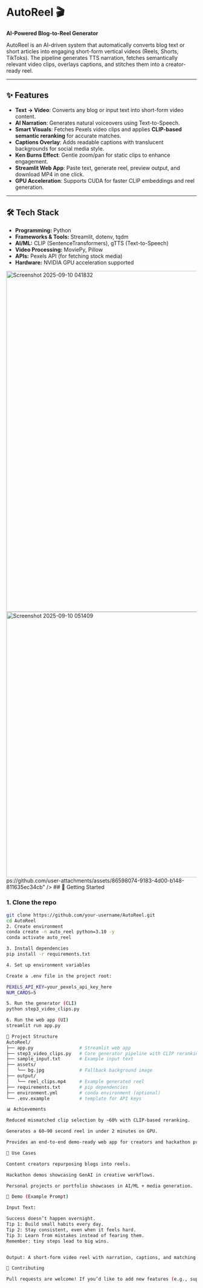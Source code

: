 # AutoReel 🎬  
**AI-Powered Blog-to-Reel Generator**  

AutoReel is an AI-driven system that automatically converts blog text or short articles into engaging short-form vertical videos (Reels, Shorts, TikToks). The pipeline generates TTS narration, fetches semantically relevant video clips, overlays captions, and stitches them into a creator-ready reel.  

---

## ✨ Features  
- **Text → Video**: Converts any blog or input text into short-form video content.  
- **AI Narration**: Generates natural voiceovers using Text-to-Speech.  
- **Smart Visuals**: Fetches Pexels video clips and applies **CLIP-based semantic reranking** for accurate matches.  
- **Captions Overlay**: Adds readable captions with translucent backgrounds for social media style.  
- **Ken Burns Effect**: Gentle zoom/pan for static clips to enhance engagement.  
- **Streamlit Web App**: Paste text, generate reel, preview output, and download MP4 in one click.  
- **GPU Acceleration**: Supports CUDA for faster CLIP embeddings and reel generation.  

---

## 🛠️ Tech Stack  
- **Programming:** Python  
- **Frameworks & Tools:** Streamlit, dotenv, tqdm  
- **AI/ML:** CLIP (SentenceTransformers), gTTS (Text-to-Speech)  
- **Video Processing:** MoviePy, Pillow  
- **APIs:** Pexels API (for fetching stock media)  
- **Hardware:** NVIDIA GPU acceleration supported  


<img width="1896" height="901" alt="Screenshot 2025-09-10 041832" src="https://github.com/user-attachments/assets/196b9063-abe2-4c5b-a590-e30c1f983fa5" />
<img width="1050" height="702" alt="Screenshot 2025-09-10 051409" src="htt<img width="1082" height="858" alt="Screenshot 2025-09-10 051419" src="https://github.com/user-attachments/assets/4f213c9f-1345-4f42-9c25-e1054f5a61d8" />
ps://github.com/user-attachments/assets/86598074-9183-4d00-b148-811635ec34cb" />
## 🚀 Getting Started  

### 1. Clone the repo  
```bash
git clone https://github.com/your-username/AutoReel.git
cd AutoReel
2. Create environment
conda create -n auto_reel python=3.10 -y
conda activate auto_reel

3. Install dependencies
pip install -r requirements.txt

4. Set up environment variables

Create a .env file in the project root:

PEXELS_API_KEY=your_pexels_api_key_here
NUM_CARDS=5

5. Run the generator (CLI)
python step3_video_clips.py

6. Run the web app (UI)
streamlit run app.py

📂 Project Structure
AutoReel/
├── app.py                 # Streamlit web app
├── step3_video_clips.py   # Core generator pipeline with CLIP reranking
├── sample_input.txt       # Example input text
├── assets/
│   └── bg.jpg             # Fallback background image
├── output/
│   └── reel_clips.mp4     # Example generated reel
├── requirements.txt       # pip dependencies
├── environment.yml        # conda environment (optional)
└── .env.example           # template for API keys

📊 Achievements

Reduced mismatched clip selection by ~60% with CLIP-based reranking.

Generates a 60–90 second reel in under 2 minutes on GPU.

Provides an end-to-end demo-ready web app for creators and hackathon presentations.

🎯 Use Cases

Content creators repurposing blogs into reels.

Hackathon demos showcasing GenAI in creative workflows.

Personal projects or portfolio showcases in AI/ML + media generation.

📸 Demo (Example Prompt)

Input Text:

Success doesn’t happen overnight.  
Tip 1: Build small habits every day.  
Tip 2: Stay consistent, even when it feels hard.  
Tip 3: Learn from mistakes instead of fearing them.  
Remember: tiny steps lead to big wins.


Output: A short-form video reel with narration, captions, and matching visuals.

🤝 Contributing

Pull requests are welcome! If you’d like to add new features (e.g., support for more video sources, better TTS voices), feel free to open an issue first to discuss your idea.
